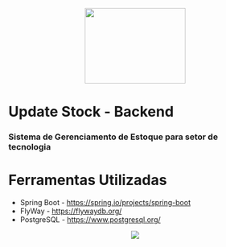 <p align="center"><img src="https://i.imgur.com/uXagNi3.png" width="200" height="150" /></p>

# Update Stock - Backend

### Sistema de Gerenciamento de Estoque para setor de tecnologia

# Ferramentas Utilizadas
 * Spring Boot - https://spring.io/projects/spring-boot
 * FlyWay - https://flywaydb.org/
 * PostgreSQL - https://www.postgresql.org/

<p align="center"><a href="https://github.com/gabrielnevess/update-stock-backend/blob/main/LICENSE.md"><img src="https://img.shields.io/static/v1.svg?style=flat-square&label=License&message=MIT&logoColor=eceff4&logo=github&colorA=2196f3&colorB=f6921e"/></a></p>
